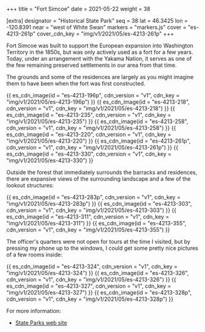 +++
title = "Fort Simcoe"
date = 2021-05-22
weight = 38
                                                    
[extra]
designator = "Historical State Park"
seq = 38
lat = 46.3425
lon = -120.8391
near = "west of White Swan"
markers = "markers.js"
cover = "es-4213-261p"
cover_cdn_key = "img/v1/2021/05/es-4213-261p"
+++

Fort Simcoe was built to support the European expansion into Washington Territory in the 1850s, but was only actively used as a fort for a few years. Today, under an arrangement with the Yakama Nation, it serves as one of the few remaining preserved settlements in our area from that time.

<!-- more -->

The grounds and some of the residences are largely as you might imagine them to have been when the fort was first constructed.

{{ es_cdn_image(id = "es-4213-196p", cdn_version = "v1", cdn_key = "img/v1/2021/05/es-4213-196p") }}
{{ es_cdn_image(id = "es-4213-218", cdn_version = "v1", cdn_key = "img/v1/2021/05/es-4213-218") }}
{{ es_cdn_image(id = "es-4213-235", cdn_version = "v1", cdn_key = "img/v1/2021/05/es-4213-235") }}
{{ es_cdn_image(id = "es-4213-258", cdn_version = "v1", cdn_key = "img/v1/2021/05/es-4213-258") }}
{{ es_cdn_image(id = "es-4213-220", cdn_version = "v1", cdn_key = "img/v1/2021/05/es-4213-220") }}
{{ es_cdn_image(id = "es-4213-261p", cdn_version = "v1", cdn_key = "img/v1/2021/05/es-4213-261p") }}
{{ es_cdn_image(id = "es-4213-330", cdn_version = "v1", cdn_key = "img/v1/2021/05/es-4213-330") }}

Outside the forest that immediately surrounds the barracks and residences, there are expansive views of the surrounding landscape and a few of the lookout structures:

{{ es_cdn_image(id = "es-4213-283p", cdn_version = "v1", cdn_key = "img/v1/2021/05/es-4213-283p") }}
{{ es_cdn_image(id = "es-4213-303", cdn_version = "v1", cdn_key = "img/v1/2021/05/es-4213-303") }}
{{ es_cdn_image(id = "es-4213-311", cdn_version = "v1", cdn_key = "img/v1/2021/05/es-4213-311") }}
{{ es_cdn_image(id = "es-4213-355", cdn_version = "v1", cdn_key = "img/v1/2021/05/es-4213-355") }}

The officer's quarters were not open for tours at the time I visited, but by pressing my phone up to the windows, I could get some pretty nice pictures of a few rooms inside:

{{ es_cdn_image(id = "es-4213-324", cdn_version = "v1", cdn_key = "img/v1/2021/05/es-4213-324") }}
{{ es_cdn_image(id = "es-4213-326", cdn_version = "v1", cdn_key = "img/v1/2021/05/es-4213-326") }}
{{ es_cdn_image(id = "es-4213-327", cdn_version = "v1", cdn_key = "img/v1/2021/05/es-4213-327") }}
{{ es_cdn_image(id = "es-4213-328p", cdn_version = "v1", cdn_key = "img/v1/2021/05/es-4213-328p") }}

For more information:

* [State Parks web site](https://parks.state.wa.us/509/Fort-Simcoe)
